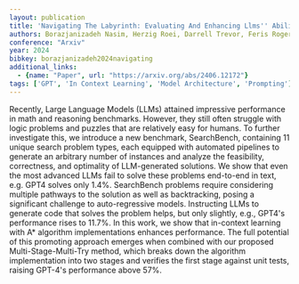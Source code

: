 ```yaml
---
layout: publication
title: 'Navigating The Labyrinth: Evaluating And Enhancing Llms'' Ability To Reason About Search Problems'
authors: Borazjanizadeh Nasim, Herzig Roei, Darrell Trevor, Feris Rogerio, Karlinsky Leonid
conference: "Arxiv"
year: 2024
bibkey: borazjanizadeh2024navigating
additional_links:
  - {name: "Paper", url: "https://arxiv.org/abs/2406.12172"}
tags: ['GPT', 'In Context Learning', 'Model Architecture', 'Prompting']
---
```

Recently, Large Language Models (LLMs) attained impressive performance in math and reasoning benchmarks. However, they still often struggle with logic problems and puzzles that are relatively easy for humans. To further investigate this, we introduce a new benchmark, SearchBench, containing 11 unique search problem types, each equipped with automated pipelines to generate an arbitrary number of instances and analyze the feasibility, correctness, and optimality of LLM-generated solutions. We show that even the most advanced LLMs fail to solve these problems end-to-end in text, e.g. GPT4 solves only 1.4&#37;. SearchBench problems require considering multiple pathways to the solution as well as backtracking, posing a significant challenge to auto-regressive models. Instructing LLMs to generate code that solves the problem helps, but only slightly, e.g., GPT4's performance rises to 11.7&#37;. In this work, we show that in-context learning with A* algorithm implementations enhances performance. The full potential of this promoting approach emerges when combined with our proposed Multi-Stage-Multi-Try method, which breaks down the algorithm implementation into two stages and verifies the first stage against unit tests, raising GPT-4's performance above 57&#37;.
